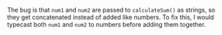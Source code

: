 The bug is that `num1` and `num2` are passed to `calculateSum()` as strings, so they get concatenated instead of added like numbers. To fix this, I would typecast both `num1` and `num2` to numbers before adding them together.